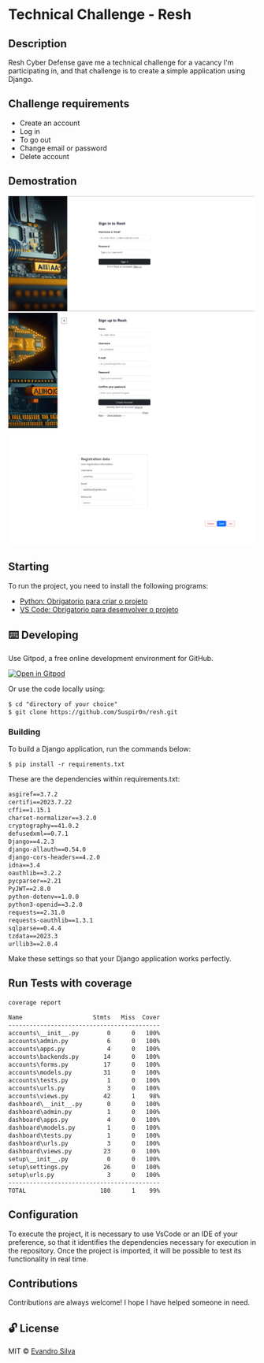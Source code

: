# Technical Challenge - Resh

## Description

Resh Cyber Defense gave me a technical challenge for a vacancy I'm participating in,
and that challenge is to create a simple application using Django.

## Challenge requirements

  - Create an account
  - Log in
  - To go out
  - Change email or password
  - Delete account

## Demostration


<img width="500" src="./static/assets/tela-login.png">
<img width="500" src="./static/assets/tela-cadastro.png">
<img width="500" src="./static/assets/home.png">

## Starting

To run the project, you need to install the following programs:

- [Python: Obrigatorio para criar o projeto](https://www.python.org/downloads/)
- [VS Code: Obrigatorio para desenvolver o projeto](https://code.visualstudio.com/)

## ⌨️ Developing

Use Gitpod, a free online development environment for GitHub.

[![Open in Gitpod](https://gitpod.io/button/open-in-gitpod.svg)](https://gitpod.io/#https://github.com/Suspir0n/resh.git)

Or use the code locally using:
```
$ cd "directory of your choice"
$ git clone https://github.com/Suspir0n/resh.git
```

### Building

To build a Django application, run the commands below:

```
$ pip install -r requirements.txt
```

These are the dependencies within requirements.txt:

```
asgiref==3.7.2
certifi==2023.7.22
cffi==1.15.1
charset-normalizer==3.2.0
cryptography==41.0.2
defusedxml==0.7.1
Django==4.2.3
django-allauth==0.54.0
django-cors-headers==4.2.0
idna==3.4
oauthlib==3.2.2
pycparser==2.21
PyJWT==2.8.0
python-dotenv==1.0.0
python3-openid==3.2.0
requests==2.31.0
requests-oauthlib==1.3.1
sqlparse==0.4.4
tzdata==2023.3
urllib3==2.0.4
```

Make these settings so that your Django application works perfectly.

## Run Tests with coverage

````
coverage report
```` 

````
Name                    Stmts   Miss  Cover
-------------------------------------------
accounts\__init__.py        0      0   100%
accounts\admin.py           6      0   100%
accounts\apps.py            4      0   100%
accounts\backends.py       14      0   100%
accounts\forms.py          17      0   100%
accounts\models.py         31      0   100%
accounts\tests.py           1      0   100%
accounts\urls.py            3      0   100%
accounts\views.py          42      1    98%
dashboard\__init__.py       0      0   100%
dashboard\admin.py          1      0   100%
dashboard\apps.py           4      0   100%
dashboard\models.py         1      0   100%
dashboard\tests.py          1      0   100%
dashboard\urls.py           3      0   100%
dashboard\views.py         23      0   100%
setup\__init__.py           0      0   100%
setup\settings.py          26      0   100%
setup\urls.py               3      0   100%
-------------------------------------------
TOTAL                     180      1    99%
````

## Configuration

To execute the project, it is necessary to use VsCode or an IDE of your preference, so that it identifies the dependencies necessary for execution in the repository. Once the project is imported, it will be possible to test its functionality in real time.

## Contributions

Contributions are always welcome! I hope I have helped someone in need.

## 🔓 License
MIT © [Evandro Silva](https://www.linkedin.com/in/suspir0n/)